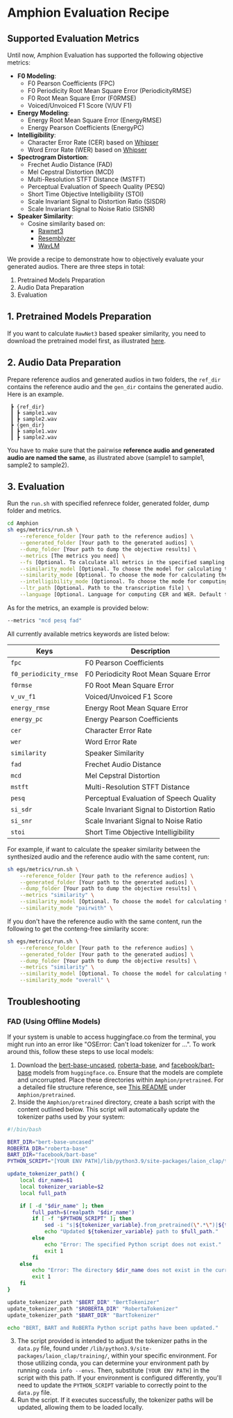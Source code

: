 # Amphion Evaluation Recipe

## Supported Evaluation Metrics

Until now, Amphion Evaluation has supported the following objective metrics:

- **F0 Modeling**:
  - F0 Pearson Coefficients (FPC)
  - F0 Periodicity Root Mean Square Error (PeriodicityRMSE)
  - F0 Root Mean Square Error (F0RMSE)
  - Voiced/Unvoiced F1 Score (V/UV F1)
- **Energy Modeling**:
  - Energy Root Mean Square Error (EnergyRMSE)
  - Energy Pearson Coefficients (EnergyPC)
- **Intelligibility**:
  - Character Error Rate (CER) based on [Whipser](https://github.com/openai/whisper)
  - Word Error Rate (WER) based on [Whipser](https://github.com/openai/whisper)
- **Spectrogram Distortion**:
  - Frechet Audio Distance (FAD)
  - Mel Cepstral Distortion (MCD)
  - Multi-Resolution STFT Distance (MSTFT)
  - Perceptual Evaluation of Speech Quality (PESQ)
  - Short Time Objective Intelligibility (STOI)
  - Scale Invariant Signal to Distortion Ratio (SISDR)
  - Scale Invariant Signal to Noise Ratio (SISNR)
- **Speaker Similarity**:
  - Cosine similarity based on:
    - [Rawnet3](https://github.com/Jungjee/RawNet)
    - [Resemblyzer](https://github.com/resemble-ai/Resemblyzer)
    - [WavLM](https://huggingface.co/microsoft/wavlm-base-sv)

We provide a recipe to demonstrate how to objectively evaluate your generated audios. There are three steps in total:

1. Pretrained Models Preparation
2. Audio Data Preparation
3. Evaluation

## 1. Pretrained Models Preparation

If you want to calculate `RawNet3` based speaker similarity, you need to download the pretrained model first, as illustrated [here](../../pretrained/README.md).

## 2. Audio Data Preparation

Prepare reference audios and generated audios in two folders, the `ref_dir` contains the reference audio and the `gen_dir` contains the generated audio. Here is an example.

```plaintext
 ┣ {ref_dir}
 ┃ ┣ sample1.wav
 ┃ ┣ sample2.wav
 ┣ {gen_dir}
 ┃ ┣ sample1.wav
 ┃ ┣ sample2.wav
```

You have to make sure that the pairwise **reference audio and generated audio are named the same**, as illustrated above (sample1 to sample1, sample2 to sample2).

## 3. Evaluation

Run the `run.sh` with specified refenrece folder, generated folder, dump folder and metrics.

```bash
cd Amphion
sh egs/metrics/run.sh \
	--reference_folder [Your path to the reference audios] \
	--generated_folder [Your path to the generated audios] \
	--dump_folder [Your path to dump the objective results] \
	--metrics [The metrics you need] \
	--fs [Optional. To calculate all metrics in the specified sampling rate] \
	--similarity_model [Optional. To choose the model for calculating the speaker similarity. Currently "rawnet", "wavlm" and "resemblyzer" are available. Default to "wavlm"] \
	--similarity_mode [Optional. To choose the mode for calculating the speaker similarity. "pairwith" for calculating a series of ground truth / prediction audio pairs to obtain the speaker similarity, and "overall" for computing the average score with all possible pairs between the refernece folder and generated folder. Default to "pairwith"] \
	--intelligibility_mode [Optionoal. To choose the mode for computing CER and WER. "gt_audio" means selecting the recognition content of the reference audio as the target, "gt_content" means using transcription as the target. Default to "gt_audio"] \
	--ltr_path [Optional. Path to the transcription file] \
	--language [Optional. Language for computing CER and WER. Default to "english"]
```

As for the metrics, an example is provided below:

```bash
--metrics "mcd pesq fad"
```

All currently available metrics keywords are listed below:

| Keys                      | Description                                |
| ------------------------- | ------------------------------------------ |
| `fpc`                     | F0 Pearson Coefficients                    |
| `f0_periodicity_rmse`     | F0 Periodicity Root Mean Square Error      |
| `f0rmse`                  | F0 Root Mean Square Error                  |
| `v_uv_f1`                 | Voiced/Unvoiced F1 Score                   |
| `energy_rmse`             | Energy Root Mean Square Error              |
| `energy_pc`               | Energy Pearson Coefficients                |
| `cer`                     | Character Error Rate                       |
| `wer`                     | Word Error Rate                            |
| `similarity`      | Speaker Similarity
| `fad`                     | Frechet Audio Distance                     |
| `mcd`                     | Mel Cepstral Distortion                    |
| `mstft`                   | Multi-Resolution STFT Distance             |
| `pesq`                    | Perceptual Evaluation of Speech Quality    |
| `si_sdr`                  | Scale Invariant Signal to Distortion Ratio |
| `si_snr`                  | Scale Invariant Signal to Noise Ratio      |
| `stoi`                    | Short Time Objective Intelligibility       |

For example, if want to calculate the speaker similarity between the synthesized audio and the reference audio with the same content, run:

```bash
sh egs/metrics/run.sh \
	--reference_folder [Your path to the reference audios] \
	--generated_folder [Your path to the generated audios] \
	--dump_folder [Your path to dump the objective results] \
	--metrics "similarity" \
	--similarity_model [Optional. To choose the model for calculating the speaker similarity. Currently "rawnet", "wavlm" and "resemblyzer" are available. Default to "wavlm"] \
	--similarity_mode "pairwith" \
```

If you don't have the reference audio with the same content, run the following to get the conteng-free similarity score:

```bash
sh egs/metrics/run.sh \
	--reference_folder [Your path to the reference audios] \
	--generated_folder [Your path to the generated audios] \
	--dump_folder [Your path to dump the objective results] \
	--metrics "similarity" \
	--similarity_model [Optional. To choose the model for calculating the speaker similarity. Currently "rawnet", "wavlm" and "resemblyzer" are available. Default to "wavlm"] \
	--similarity_mode "overall" \
```

## Troubleshooting
### FAD (Using Offline Models)
If your system is unable to access huggingface.co from the terminal, you might run into an error like "OSError: Can't load tokenizer for ...". To work around this, follow these steps to use local models:

1. Download the [bert-base-uncased](https://huggingface.co/bert-base-uncased), [roberta-base](https://huggingface.co/roberta-base), and [facebook/bart-base](https://huggingface.co/facebook/bart-base) models from `huggingface.co`. Ensure that the models are complete and uncorrupted. Place these directories within `Amphion/pretrained`. For a detailed file structure reference, see [This README](../../pretrained/README.md#optional-model-dependencies-for-evaluation) under `Amphion/pretrained`.
2. Inside the `Amphion/pretrained` directory, create a bash script with the content outlined below. This script will automatically update the tokenizer paths used by your system:
  ```bash
  #!/bin/bash

  BERT_DIR="bert-base-uncased"
  ROBERTA_DIR="roberta-base"
  BART_DIR="facebook/bart-base"
  PYTHON_SCRIPT="[YOUR ENV PATH]/lib/python3.9/site-packages/laion_clap/training/data.py"

  update_tokenizer_path() {
      local dir_name=$1
      local tokenizer_variable=$2
      local full_path

      if [ -d "$dir_name" ]; then
          full_path=$(realpath "$dir_name")
          if [ -f "$PYTHON_SCRIPT" ]; then
              sed -i "s|${tokenizer_variable}.from_pretrained(\".*\")|${tokenizer_variable}.from_pretrained(\"$full_path\")|" "$PYTHON_SCRIPT"
              echo "Updated ${tokenizer_variable} path to $full_path."
          else
              echo "Error: The specified Python script does not exist."
              exit 1
          fi
      else
          echo "Error: The directory $dir_name does not exist in the current directory."
          exit 1
      fi
  }

  update_tokenizer_path "$BERT_DIR" "BertTokenizer"
  update_tokenizer_path "$ROBERTA_DIR" "RobertaTokenizer"
  update_tokenizer_path "$BART_DIR" "BartTokenizer"

  echo "BERT, BART and RoBERTa Python script paths have been updated."

  ```

3. The script provided is intended to adjust the tokenizer paths in the `data.py` file, found under `/lib/python3.9/site-packages/laion_clap/training/`, within your specific environment. For those utilizing conda, you can determine your environment path by running `conda info --envs`. Then, substitute `[YOUR ENV PATH]` in the script with this path. If your environment is configured differently, you'll need to update the `PYTHON_SCRIPT` variable to correctly point to the `data.py` file.
4. Run the script. If it executes successfully, the tokenizer paths will be updated, allowing them to be loaded locally.
